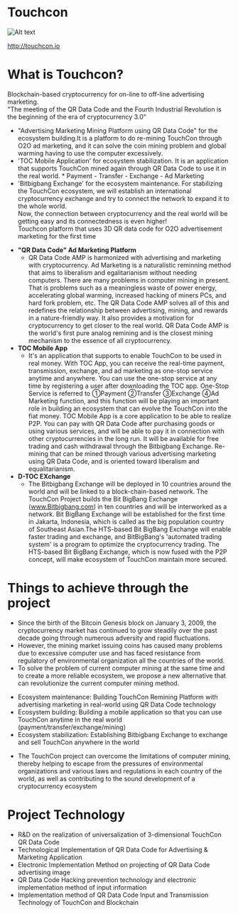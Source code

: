 # Touchcon
![Alt text](http://touchcon.io/front.main.en_index.ds/proc.go)

<http://touchcon.io>
# What is Touchcon?
Blockchain-based cryptocurrency for on-line to off-line advertising marketing.<br/>
"The meeting of the QR Data Code and the Fourth Industrial Revolution is the beginning of the era of cryptocurrency 3.0"<br/>
- "Advertising Marketing Mining Platform using QR Data Code" for the ecosystem building.It is a platform to do re-mining TouchCon through O2O ad marketing, and it can solve the coin mining problem and global warming having to use the computer excessively. <br/>
- 'TOC Mobile Application' for ecosystem stabilization. It is an application that supports TouchCon mined again through QR Data Code to use it in the real world. * Payment - Transfer - Exchange - Ad Marketing<br/>
- 'Bitbigbang Exchange' for the ecosystem maintenance. For stabilizing the TouchCon ecosystem, we will establish an international cryptocurrency exchange and try to connect the network to expand it to the whole world.<br/>
Now, the connection between cryptocurrency and the real world will be getting easy and its connectedness is even higher!<br/>
Touchcon platform that uses 3D QR data code for O2O advertisement marketing for the first time<br/>

* **"QR Data Code" Ad Marketing Platform**
  * QR Data Code AMP is harmonized with advertising and marketing with cryptocurrency. Ad Marketing is a naturalistic reminning method that aims to liberalism and egalitarianism without needing computers. There are many problems in computer mining in present. That is problems such as a meaningless waste of power energy, accelerating global warming, increased hacking of miners PCs, and hard fork problem, etc. The QR Data Code AMP solves all of this and redefines the relationship between advertising, mining, and rewards in a nature-friendly way. It also provides a motivation for cryptocurrency to get closer to the real world. QR Data Code AMP is the world's first pure analog remining and is the closest mining mechanism to the essence of all cryptocurrency.  
* **TOC Mobile App**
  * It's an application that supports to enable TouchCon to be used in real money. With TOC App, you can receive the real-time payment, transmission, exchange, and ad marketing as one-stop service anytime and anywhere. You can use the one-stop service at any time by registering a user after downloading the TOC app. One-Stop Service is referred to ①Payment ②Transfer ③Exchange ④Ad Marketing function, and this function will be playing an important role in building an ecosystem that can evolve the TouchCon into the fiat money. TOC Mobile App is a core application to be able to realize P2P. You can pay with QR Data Code after purchasing goods or using various services, and will be able to pay it in connection with other cryptocurrencies in the long run. It will be available for free trading and cash withdrawal through the Bitbigbang Exchange. Re-mining that can be mined through various advertising marketing using QR Data Code, and is oriented toward liberalism and equalitarianism.
* **D-TOC EXchange**
  * The Bitbigbang Exchange will be deployed in 10 countries around the world and will be linked to a block-chain-based network. The TouchCon Project builds the Bit BigBang Exchange (www.Bitbigbang.com) in ten countries and will be interworked as a network. Bit BigBang Exchange will be established for the first time in Jakarta, Indonesia, which is called as the big population country of Southeast Asian.The HTS-based Bit BigBang Exchange will enable faster trading and exchange, and BitBigBang's 'automated trading system' is a program to optimize the cryptocurrency trading. The HTS-based Bit BigBang Exchange, which is now fused with the P2P concept, will make ecosystem of TouchCon maintain more secured. 
# Things to achieve through the project
* Since the birth of the Bitcoin Genesis block on January 3, 2009, the cryptocurrency market has continued to grow steadily over the past decade going through numerous adversity and rapid fluctuations.<br/>
* However, the mining market issuing coins has caused many problems due to excessive computer use and has faced resistance from regulatory of environmental organization all the countries of the world.<br/>
* To solve the problem of current computer mining at the same time and to create a more reliable ecosystem, we propose a new alternative that can revolutionize the current computer mining method.<br/>
- Ecosystem maintenance: Building TouchCon Remining Platform with advertising marketing in real-world using QR Data Code technology<br/>
- Ecosystem building: Building a mobile application so that you can use TouchCon anytime in the real world (payment/transfer/exchange/mining)<br/>
- Ecosystem stabilization: Establishing Bitbigbang Exchange to exchange and sell TouchCon anywhere in the world<br/>
* The TouchCon project can overcome the limitations of computer mining, thereby helping to escape from the pressures of environmental organizations and various laws and regulations in each country of the world, as well as contributing to the sound development of a cryptocurrency ecosystem<br/>
# Project Technology
* R&D on the realization of universalization of 3-dimensional TouchCon QR Data Code<br/>
* Technological Implementation of QR Data Code for Advertising & Marketing Application<br/>
* Electronic Implementation Method on projecting of QR Data Code advertising image<br/>
* QR Data Code Hacking prevention technology and electronic implementation method of input information<br/>
* Implementation method of QR Data Code Input and Transmission Technology of TouchCon and Blockchain<br/>
